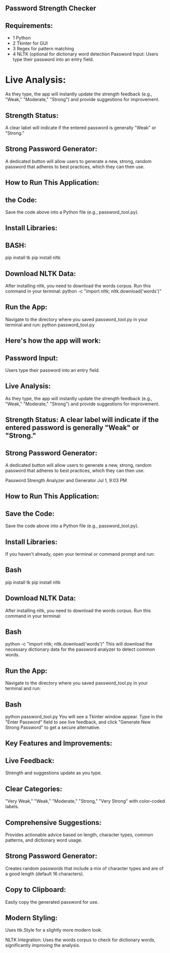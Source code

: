 ## Password Strength Checker
## Requirements:
 * 1 Python 
 * 2 Tkinter for GUI 
 * 3 Regex for pattern matching    
 * 4 NLTK (optional for dictionary word detection Password Input: Users type their password into an entry field.

# Live Analysis:
As they type, the app will instantly update the strength feedback (e.g., "Weak," "Moderate," "Strong") and provide suggestions for improvement.
## Strength Status:
A clear label will indicate if the entered password is generally "Weak" or "Strong."
## Strong Password Generator:
A dedicated button will allow users to generate a new, strong, random password that adheres to best practices, which they can then use.
## How to Run This Application:
## the Code:
Save the code above into a Python file (e.g., password_tool.py).
## Install Libraries:
## BASH:
 pip install tk 
 pip install nltk
## Download NLTK Data:
After installing nltk, you need to download the words corpus. Run this command in your terminal:
python -c "import nltk; nltk.download('words')"
## Run the App:
Navigate to the directory where you saved password_tool.py in your terminal and run:
python password_tool.py

## Here's how the app will work:

## Password Input:
Users type their password into an entry field.

## Live Analysis:
 As they type, the app will instantly update the strength feedback (e.g., "Weak," "Moderate," "Strong") and provide suggestions for improvement.

## Strength Status:  A clear label will indicate if the entered password is generally "Weak" or "Strong."

## Strong Password Generator:
A dedicated button will allow users to generate a new, strong, random password that adheres to best practices, which they can then use.

Password Strength Analyzer and Generator
Jul 1, 9:03 PM

## How to Run This Application:
## Save the Code:
Save the code above into a Python file (e.g., password_tool.py).

## Install Libraries:
If you haven't already, open your terminal or command prompt and run:

## Bash

pip install tk 
pip install nltk
## Download NLTK Data:
After installing nltk, you need to download the words corpus. Run this command in your terminal:

## Bash

python -c "import nltk; nltk.download('words')"
This will download the necessary dictionary data for the password analyzer to detect common words.

## Run the App:
Navigate to the directory where you saved password_tool.py in your terminal and run:

## Bash

python password_tool.py
You will see a Tkinter window appear. Type in the "Enter Password" field to see live feedback, and click "Generate New Strong Password" to get a secure alternative.

## Key Features and Improvements:
## Live Feedback:
Strength and suggestions update as you type.

## Clear Categories:
"Very Weak," "Weak," "Moderate," "Strong," "Very Strong" with color-coded labels.

## Comprehensive Suggestions:
Provides actionable advice based on length, character types, common patterns, and dictionary word usage.

## Strong Password Generator:
Creates random passwords that include a mix of character types and are of a good length (default 16 characters).

## Copy to Clipboard:
Easily copy the generated password for use.

## Modern Styling:
Uses ttk.Style for a slightly more modern look.

NLTK Integration: Uses the words corpus to check for dictionary words, significantly improving the analysis.
